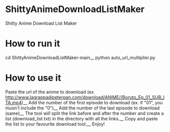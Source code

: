 # ShittyAnimeDownloadListMaker
Shitty Anime Download List Maker


# How to run it
cd ShittyAnimeDownloadListMaker-main__
python auto_url_multiplier.py

# How to use it
Paste the url of the anime to download (ex. http://www.lagrappadipeterpan.com/download/ANIME//Boruto_Ep_01_SUB_ITA.mp4)__
Add the number of the first episode to download (ex. if "01", you musn't include the "0")__
Add the number of the last episode to download (same)__
The tool will split the link before and after the number and create a list (download_list.txt) in the directory with all the links.__
Copy and paste the list to your favourite download tool.__
Enjoy!
